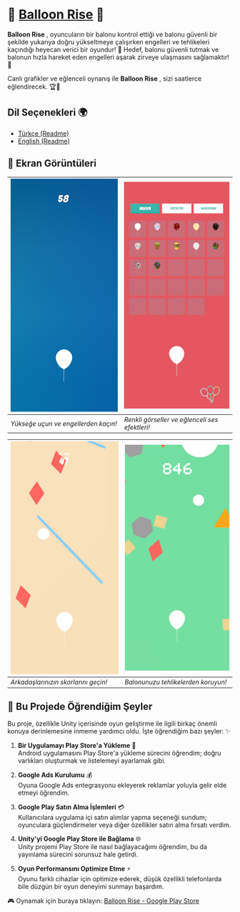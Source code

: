 
# 🎈 [**Balloon Rise**](https://play.google.com/store/apps/details?id=com.LonelyFrog.BalloonRise) 🎈

**Balloon Rise** , oyuncuların bir balonu kontrol ettiği ve balonu güvenli bir şekilde yukarıya doğru yükseltmeye çalışırken engelleri ve tehlikeleri kaçındığı heyecan verici bir oyundur! 🌟 Hedef, balonu güvenli tutmak ve balonun hızla hareket eden engelleri aşarak zirveye ulaşmasını sağlamaktır! 🚀

Canlı grafikler ve eğlenceli oynanış ile **Balloon Rise** , sizi saatlerce eğlendirecek. 🏆💨

## Dil Seçenekleri 🌍
- [Türkçe (Readme)](readme.tr.md)
- [English (Readme)](readme.md)


## 📸 Ekran Görüntüleri

| <img src="assets/img/1.webp" width="300" /> | <img src="assets/img/2.webp" width="300" /> |
| ------------------------------------------- | ------------------------------------------- |
| *Yükseğe uçun ve engellerden kaçın!*        | *Renkli görseller ve eğlenceli ses efektleri!* |

| <img src="assets/img/3.webp" width="300" /> | <img src="assets/img/4.webp" width="300" /> |
| ------------------------------------------- | ------------------------------------------- |
| *Arkadaşlarınızın skorlarını geçin!* | *Balonunuzu tehlikelerden koruyun!* |

## 🚀 Bu Projede Öğrendiğim Şeyler

Bu proje, özellikle Unity içerisinde oyun geliştirme ile ilgili birkaç önemli konuya derinlemesine inmeme yardımcı oldu. İşte öğrendiğim bazı şeyler: ✨

1. **Bir Uygulamayı Play Store'a Yükleme** 📲  
   Android uygulamasını Play Store'a yükleme sürecini öğrendim; doğru varlıkları oluşturmak ve listelemeyi ayarlamak gibi.

2. **Google Ads Kurulumu** 💰  
   Oyuna Google Ads entegrasyonu ekleyerek reklamlar yoluyla gelir elde etmeyi öğrendim.

3. **Google Play Satın Alma İşlemleri** 💳  
   Kullanıcılara uygulama içi satın alımlar yapma seçeneği sundum; oyunculara güçlendirmeler veya diğer özellikler satın alma fırsatı verdim.

4. **Unity'yi Google Play Store ile Bağlama** 🌐  
   Unity projemi Play Store ile nasıl bağlayacağımı öğrendim, bu da yayınlama sürecini sorunsuz hale getirdi.

5. **Oyun Performansını Optimize Etme** ⚡  
   Oyunu farklı cihazlar için optimize ederek, düşük özellikli telefonlarda bile düzgün bir oyun deneyimi sunmayı başardım.

🎮 Oynamak için buraya tıklayın: [Balloon Rise - Google Play Store](https://play.google.com/store/apps/details?id=com.LonelyFrog.BalloonRise) 

